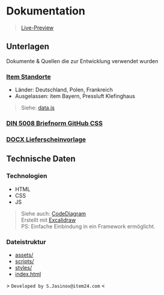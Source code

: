 # Dokumentation

> [Live-Preview](https://venenjean.github.io/DigitalLieferschein/)

## Unterlagen

Dokumente & Quellen die zur Entwicklung verwendet wurden

### [Item Standorte](https://de.item24.com/unternehmen/vertriebspartner/)

- Länder: Deutschland, Polen, Frankreich
- Ausgelassen: item Bayern, Pressluft Klefinghaus

> Siehe: [data.js](./scripts/data.js) <br>

### [DIN 5008 Briefnorm GitHub CSS](https://github.com/Xiphe/din-5008-css/blob/master/index.html)

### [DOCX Lieferscheinvorlage](./assets/LieferscheinVorlage.docx)


## Technische Daten

### Technologien

- HTML
- CSS
- JS

> Siehe auch: [CodeDiagram](./assets/CodeDiagram.svg) <br>
> Erstellt mit [Excalidraw](https://excalidraw.com/) <br>
> PS: Einfache Einbindung in ein Framework ermöglicht. <br>

### Dateistruktur

- [assets/](./assets/)
- [scripts/](./scripts/)
- [styles/](./styles/)
- [index.html](./index.html)


\> `Developed by S.Jasinov@item24.com` \<
